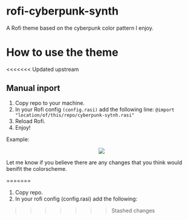 # rofi-cyberpunk-synth
A Rofi theme based on the cyberpunk color pattern I enjoy.

# How to use the theme

<<<<<<< Updated upstream
## Manual inport
1. Copy repo to your machine.
2. In your Rofi config ```(config.rasi)``` add the following line: ```@import "location/of/this/repo/cyberpunk-sytnh.rasi" ```
3. Reload Rofi. 
4. Enjoy!

Example: 
<p align="center">
<img src="https://github.com/Umbragloom/rofi-cyberpunk-synth/assets/Cyberpunk-synth.png"/>
</p>

Let me know if you believe there are any changes that you think would 
benifit the colorscheme.


=======
1. Copy repo.
2. In your rofi config (config.rasi) add the following: 
>>>>>>> Stashed changes
